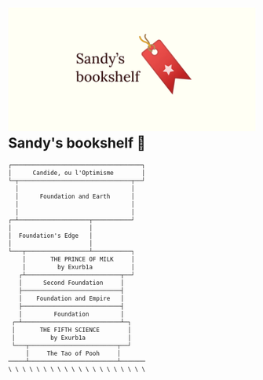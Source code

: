 ![preview](./preview.png)
Sandy\'s bookshelf 📖
====================

    ┌─────────────────────────────────────┐
    │      Candide, ou l'Optimisme        │
    └─┬────────────────────────────────┬──┘
      │                                │
      │      Foundation and Earth      │
      │                                │
      │                                │
    ┌─┴────────────────────┬───────────┘
    │                      │
    │  Foundation's Edge   │
    │                      │
    └───┬──────────────────┴───────────┐
        │       THE PRINCE OF MILK     │
        │         by Exurb1a           │
       ┌┴───────────────────────────┬──┘
       │      Second Foundation     │
       ├────────────────────────────┤
       │    Foundation and Empire   │
       ├────────────────────────────┤
       │         Foundation         │
     ┌─┴────────────────────────────┴─┐
     │       THE FIFTH SCIENCE        │
     │          by Exurb1a            │
     └───┬─────────────────────────┬──┘
         │     The Tao of Pooh     │
    ─────┴─────────────────────────┴───────
    \ \ \ \ \ \ \ \ \ \ \ \ \ \ \ \ \ \ \ \

